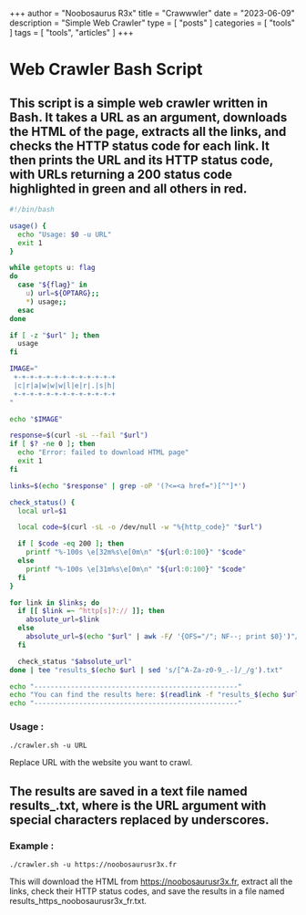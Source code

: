+++
author = "Noobosaurus R3x"
title = "Crawwwler"
date = "2023-06-09"
description = "Simple Web Crawler"
type = [
    "posts"
]
categories = [
    "tools"
]
tags = [
    "tools",
    "articles"
]
+++

# Web Crawler Bash Script

This script is a simple web crawler written in Bash. It takes a URL as an argument, downloads the HTML of the page, extracts all the links, and checks the HTTP status code for each link. It then prints the URL and its HTTP status code, with URLs returning a 200 status code highlighted in green and all others in red.
---
```bash
#!/bin/bash

usage() {
  echo "Usage: $0 -u URL"
  exit 1
}

while getopts u: flag
do
  case "${flag}" in
    u) url=${OPTARG};;
    *) usage;;
  esac
done

if [ -z "$url" ]; then
  usage
fi

IMAGE="
 +-+-+-+-+-+-+-+-+-+-+-+-+
 |c|r|a|w|w|w|l|e|r|.|s|h|
 +-+-+-+-+-+-+-+-+-+-+-+-+
"

echo "$IMAGE"

response=$(curl -sL --fail "$url")
if [ $? -ne 0 ]; then
  echo "Error: failed to download HTML page"
  exit 1
fi

links=$(echo "$response" | grep -oP '(?<=<a href=")[^"]*')

check_status() {
  local url=$1

  local code=$(curl -sL -o /dev/null -w "%{http_code}" "$url")

  if [ $code -eq 200 ]; then
    printf "%-100s \e[32m%s\e[0m\n" "${url:0:100}" "$code"
  else
    printf "%-100s \e[31m%s\e[0m\n" "${url:0:100}" "$code"
  fi
}

for link in $links; do
  if [[ $link =~ ^http[s]?:// ]]; then
    absolute_url=$link
  else
    absolute_url=$(echo "$url" | awk -F/ '{OFS="/"; NF--; print $0}')"/$link"
  fi

  check_status "$absolute_url"
done | tee "results_$(echo $url | sed 's/[^A-Za-z0-9_.-]/_/g').txt"

echo "--------------------------------------------------"
echo "You can find the results here: $(readlink -f "results_$(echo $url | sed 's/[^A-Za-z0-9_.-]/_/g').txt")"
echo "--------------------------------------------------"
```



### Usage :

```./crawler.sh -u URL```

Replace URL with the website you want to crawl.

The results are saved in a text file named results_<URL>.txt, where <URL> is the URL argument with special characters replaced by underscores.
---
### Example :

```./crawler.sh -u https://noobosaurusr3x.fr```

This will download the HTML from https://noobosaurusr3x.fr, extract all the links, check their HTTP status codes, and save the results in a file named results_https_noobosaurusr3x_fr.txt.
